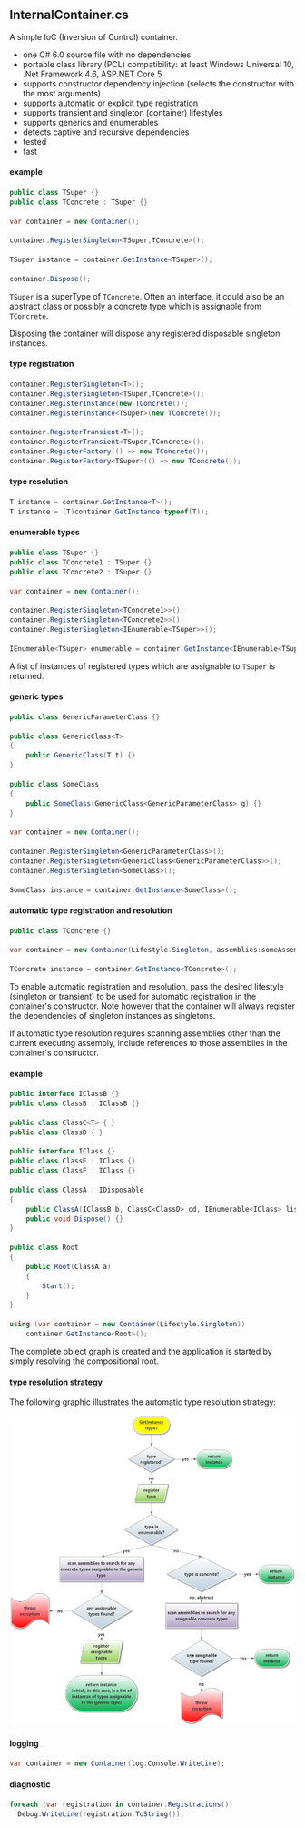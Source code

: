 ## InternalContainer.cs
A simple IoC (Inversion of Control) container.
- one C# 6.0 source file with no dependencies
- portable class library (PCL) compatibility: at least Windows Universal 10, .Net Framework 4.6, ASP.NET Core 5
- supports constructor dependency injection (selects the constructor with the most arguments)
- supports automatic or explicit type registration
- supports transient and singleton (container) lifestyles
- supports generics and enumerables
- detects captive and recursive dependencies
- tested
- fast

#### example
```csharp
public class TSuper {}
public class TConcrete : TSuper {}

var container = new Container();

container.RegisterSingleton<TSuper,TConcrete>();

TSuper instance = container.GetInstance<TSuper>();

container.Dispose();
```
`TSuper` is a superType of `TConcrete`. Often an interface, it could also be an abstract class or possibly a concrete type which is assignable from `TConcrete`.  

Disposing the container will dispose any registered disposable singleton instances.

#### type registration
```csharp
container.RegisterSingleton<T>();
container.RegisterSingleton<TSuper,TConcrete>();
container.RegisterInstance(new TConcrete());
container.RegisterInstance<TSuper>(new TConcrete());

container.RegisterTransient<T>();
container.RegisterTransient<TSuper,TConcrete>();
container.RegisterFactory(() => new TConcrete());
container.RegisterFactory<TSuper>(() => new TConcrete());
```
#### type resolution
```csharp
T instance = container.GetInstance<T>();
T instance = (T)container.GetInstance(typeof(T));
```
#### enumerable types
```csharp
public class TSuper {}
public class TConcrete1 : TSuper {}
public class TConcrete2 : TSuper {}

var container = new Container();

container.RegisterSingleton<TConcrete1>>();
container.RegisterSingleton<TConcrete2>>();
container.RegisterSingleton<IEnumerable<TSuper>>();

IEnumerable<TSuper> enumerable = container.GetInstance<IEnumerable<TSuper>>();
```
A list of instances of registered types which are assignable to `TSuper` is returned.
#### generic types
```csharp
public class GenericParameterClass {}

public class GenericClass<T>
{
    public GenericClass(T t) {}
}

public class SomeClass
{
    public SomeClass(GenericClass<GenericParameterClass> g) {}
}

var container = new Container();

container.RegisterSingleton<GenericParameterClass>();
container.RegisterSingleton<GenericClass<GenericParameterClass>>();
container.RegisterSingleton<SomeClass>();

SomeClass instance = container.GetInstance<SomeClass>();
```
#### automatic type registration and resolution
```csharp
public class TConcrete {}

var container = new Container(Lifestyle.Singleton, assemblies:someAssembly);

TConcrete instance = container.GetInstance<TConcrete>();
```
To enable automatic registration and resolution, pass the desired lifestyle (singleton or transient) to be used for automatic registration in the container's constructor. Note however that the container will always register the dependencies of singleton instances as singletons.

If automatic type resolution requires scanning assemblies other than the current executing assembly, include references to those assemblies in the container's constructor.

#### example
```csharp
public interface IClassB {}
public class ClassB : IClassB {}

public class ClassC<T> { }
public class ClassD { }

public interface IClass {}
public class ClassE : IClass {}
public class ClassF : IClass {}

public class ClassA : IDisposable
{
    public ClassA(IClassB b, ClassC<ClassD> cd, IEnumerable<IClass> list) {}
    public void Dispose() {}
}

public class Root
{
    public Root(ClassA a)
    {
        Start();
    }
}

using (var container = new Container(Lifestyle.Singleton))
    container.GetInstance<Root>();
```
The complete object graph is created and the application is started by simply resolving the compositional root. 

#### type resolution strategy
The following graphic illustrates the automatic type resolution strategy:

![Image of Resolution Strategy](https://github.com/dshe/InternalContainer/blob/master/TypeResolutionFlowChart.png)

#### logging
```csharp
var container = new Container(log:Console.WriteLine);
```
#### diagnostic
```csharp
foreach (var registration in container.Registrations())
  Debug.WriteLine(registration.ToString());
```
